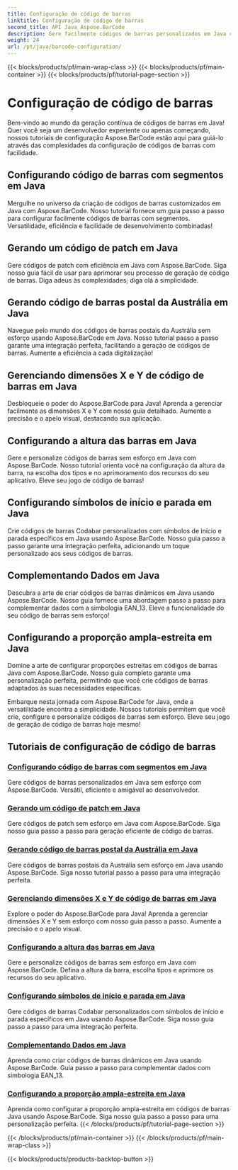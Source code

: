 ```yaml
---
title: Configuração de código de barras
linktitle: Configuração de código de barras
second_title: API Java Aspose.BarCode
description: Gere facilmente códigos de barras personalizados em Java com Aspose.BarCode. Aumente a eficiência e a facilidade de desenvolvimento com nossos versáteis tutoriais.
weight: 24
url: /pt/java/barcode-configuration/
---
```


{{< blocks/products/pf/main-wrap-class >}}
{{< blocks/products/pf/main-container >}}
{{< blocks/products/pf/tutorial-page-section >}}

# Configuração de código de barras


Bem-vindo ao mundo da geração contínua de códigos de barras em Java! Quer você seja um desenvolvedor experiente ou apenas começando, nossos tutoriais de configuração Aspose.BarCode estão aqui para guiá-lo através das complexidades da configuração de códigos de barras com facilidade.

## Configurando código de barras com segmentos em Java

Mergulhe no universo da criação de códigos de barras customizados em Java com Aspose.BarCode. Nosso tutorial fornece um guia passo a passo para configurar facilmente códigos de barras com segmentos. Versatilidade, eficiência e facilidade de desenvolvimento combinadas!

## Gerando um código de patch em Java

Gere códigos de patch com eficiência em Java com Aspose.BarCode. Siga nosso guia fácil de usar para aprimorar seu processo de geração de código de barras. Diga adeus às complexidades; diga olá à simplicidade.

## Gerando código de barras postal da Austrália em Java

Navegue pelo mundo dos códigos de barras postais da Austrália sem esforço usando Aspose.BarCode em Java. Nosso tutorial passo a passo garante uma integração perfeita, facilitando a geração de códigos de barras. Aumente a eficiência a cada digitalização!

## Gerenciando dimensões X e Y de código de barras em Java

Desbloqueie o poder do Aspose.BarCode para Java! Aprenda a gerenciar facilmente as dimensões X e Y com nosso guia detalhado. Aumente a precisão e o apelo visual, destacando sua aplicação.

## Configurando a altura das barras em Java

Gere e personalize códigos de barras sem esforço em Java com Aspose.BarCode. Nosso tutorial orienta você na configuração da altura da barra, na escolha dos tipos e no aprimoramento dos recursos do seu aplicativo. Eleve seu jogo de código de barras!

## Configurando símbolos de início e parada em Java

Crie códigos de barras Codabar personalizados com símbolos de início e parada específicos em Java usando Aspose.BarCode. Nosso guia passo a passo garante uma integração perfeita, adicionando um toque personalizado aos seus códigos de barras.

## Complementando Dados em Java

Descubra a arte de criar códigos de barras dinâmicos em Java usando Aspose.BarCode. Nosso guia fornece uma abordagem passo a passo para complementar dados com a simbologia EAN_13. Eleve a funcionalidade do seu código de barras sem esforço!

## Configurando a proporção ampla-estreita em Java

Domine a arte de configurar proporções estreitas em códigos de barras Java com Aspose.BarCode. Nosso guia completo garante uma personalização perfeita, permitindo que você crie códigos de barras adaptados às suas necessidades específicas.

Embarque nesta jornada com Aspose.BarCode for Java, onde a versatilidade encontra a simplicidade. Nossos tutoriais permitem que você crie, configure e personalize códigos de barras sem esforço. Eleve seu jogo de geração de código de barras hoje mesmo!
## Tutoriais de configuração de código de barras
### [Configurando código de barras com segmentos em Java](./configuring-barcode-segments/)
Gere códigos de barras personalizados em Java sem esforço com Aspose.BarCode. Versátil, eficiente e amigável ao desenvolvedor.
### [Gerando um código de patch em Java](./generating-patch-code/)
Gere códigos de patch sem esforço em Java com Aspose.BarCode. Siga nosso guia passo a passo para geração eficiente de código de barras.
### [Gerando código de barras postal da Austrália em Java](./generating-australia-post-barcode/)
Gere códigos de barras postais da Austrália sem esforço em Java usando Aspose.BarCode. Siga nosso tutorial passo a passo para uma integração perfeita.
### [Gerenciando dimensões X e Y de código de barras em Java](./managing-x-y-dimension-barcode/)
Explore o poder do Aspose.BarCode para Java! Aprenda a gerenciar dimensões X e Y sem esforço com nosso guia passo a passo. Aumente a precisão e o apelo visual.
### [Configurando a altura das barras em Java](./setting-bars-height/)
Gere e personalize códigos de barras sem esforço em Java com Aspose.BarCode. Defina a altura da barra, escolha tipos e aprimore os recursos do seu aplicativo.
### [Configurando símbolos de início e parada em Java](./setting-start-stop-symbols/)
Gere códigos de barras Codabar personalizados com símbolos de início e parada específicos em Java usando Aspose.BarCode. Siga nosso guia passo a passo para uma integração perfeita.
### [Complementando Dados em Java](./supplementing-data/)
Aprenda como criar códigos de barras dinâmicos em Java usando Aspose.BarCode. Guia passo a passo para complementar dados com simbologia EAN_13.
### [Configurando a proporção ampla-estreita em Java](./configuring-wide-narrow-ratio/)
Aprenda como configurar a proporção ampla-estreita em códigos de barras Java usando Aspose.BarCode. Siga nosso guia passo a passo para uma personalização perfeita.
{{< /blocks/products/pf/tutorial-page-section >}}

{{< /blocks/products/pf/main-container >}}
{{< /blocks/products/pf/main-wrap-class >}}

{{< blocks/products/products-backtop-button >}}
